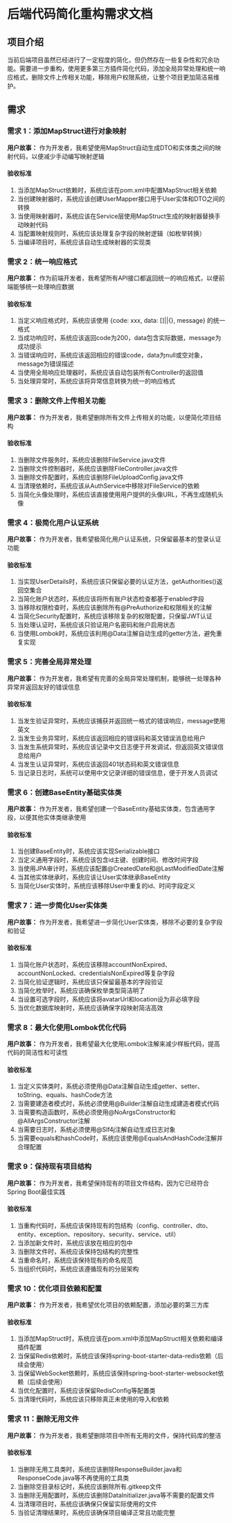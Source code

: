 # 后端代码简化重构需求文档

## 项目介绍

当前后端项目虽然已经进行了一定程度的简化，但仍然存在一些复杂性和冗余功能。需要进一步重构，使用更多第三方插件简化代码，添加全局异常处理和统一响应格式，删除文件上传相关功能，移除用户权限系统，让整个项目更加简洁易维护。

## 需求

### 需求 1：添加MapStruct进行对象映射

**用户故事：** 作为开发者，我希望使用MapStruct自动生成DTO和实体类之间的映射代码，以便减少手动编写映射逻辑

#### 验收标准

1. 当添加MapStruct依赖时，系统应该在pom.xml中配置MapStruct相关依赖
2. 当创建映射器时，系统应该创建UserMapper接口用于User实体和DTO之间的转换
3. 当使用映射器时，系统应该在Service层使用MapStruct生成的映射器替换手动映射代码
4. 当配置映射规则时，系统应该处理复杂字段的映射逻辑（如枚举转换）
5. 当编译项目时，系统应该自动生成映射器的实现类

### 需求 2：统一响应格式

**用户故事：** 作为前端开发者，我希望所有API接口都返回统一的响应格式，以便前端能够统一处理响应数据

#### 验收标准

1. 当定义响应格式时，系统应该使用 {code: xxx, data: []||{}, message} 的统一格式
2. 当成功响应时，系统应该返回code为200，data包含实际数据，message为成功提示
3. 当错误响应时，系统应该返回相应的错误code，data为null或空对象，message为错误描述
4. 当使用全局响应处理器时，系统应该自动包装所有Controller的返回值
5. 当处理异常时，系统应该将异常信息转换为统一的响应格式

### 需求 3：删除文件上传相关功能

**用户故事：** 作为开发者，我希望删除所有文件上传相关的功能，以便简化项目结构

#### 验收标准

1. 当删除文件服务时，系统应该删除FileService.java文件
2. 当删除文件控制器时，系统应该删除FileController.java文件
3. 当删除文件配置时，系统应该删除FileUploadConfig.java文件
4. 当清理依赖时，系统应该从AuthService中移除对FileService的依赖
5. 当简化头像处理时，系统应该直接使用用户提供的头像URL，不再生成随机头像

### 需求 4：极简化用户认证系统

**用户故事：** 作为开发者，我希望极简化用户认证系统，只保留最基本的登录认证功能

#### 验收标准

1. 当实现UserDetails时，系统应该只保留必要的认证方法，getAuthorities()返回空集合
2. 当简化账户状态时，系统应该将所有账户状态检查都基于enabled字段
3. 当移除权限检查时，系统应该删除所有@PreAuthorize和权限相关的注解
4. 当简化Security配置时，系统应该移除复杂的权限配置，只保留JWT认证
5. 当处理认证时，系统应该只验证用户名密码和账户启用状态
6. 当使用Lombok时，系统应该利用@Data注解自动生成的getter方法，避免重复实现

### 需求 5：完善全局异常处理

**用户故事：** 作为开发者，我希望有完善的全局异常处理机制，能够统一处理各种异常并返回友好的错误信息

#### 验收标准

1. 当发生验证异常时，系统应该捕获并返回统一格式的错误响应，message使用英文
2. 当发生业务异常时，系统应该返回相应的错误码和英文错误消息给用户
3. 当发生系统异常时，系统应该记录中文日志便于开发调试，但返回英文错误信息给用户
4. 当发生认证异常时，系统应该返回401状态码和英文错误信息
5. 当记录日志时，系统可以使用中文记录详细的错误信息，便于开发人员调试

### 需求 6：创建BaseEntity基础实体类

**用户故事：** 作为开发者，我希望创建一个BaseEntity基础实体类，包含通用字段，以便其他实体类继承使用

#### 验收标准

1. 当创建BaseEntity时，系统应该实现Serializable接口
2. 当定义通用字段时，系统应该包含id主键、创建时间、修改时间字段
3. 当使用JPA审计时，系统应该配置@CreatedDate和@LastModifiedDate注解
4. 当其他实体继承时，系统应该让User实体继承BaseEntity
5. 当简化User实体时，系统应该移除User中重复的id、时间字段定义

### 需求 7：进一步简化User实体类

**用户故事：** 作为开发者，我希望进一步简化User实体类，移除不必要的复杂字段和验证

#### 验收标准

1. 当简化账户状态时，系统应该移除accountNonExpired、accountNonLocked、credentialsNonExpired等复杂字段
2. 当简化验证逻辑时，系统应该只保留最基本的字段验证
3. 当简化枚举时，系统应该确保枚举类型简洁明了
4. 当设置可选字段时，系统应该将avatarUrl和location设为非必填字段
5. 当优化数据库映射时，系统应该确保字段映射简洁高效

### 需求 8：最大化使用Lombok优化代码

**用户故事：** 作为开发者，我希望最大化使用Lombok注解来减少样板代码，提高代码的简洁性和可读性

#### 验收标准

1. 当定义实体类时，系统必须使用@Data注解自动生成getter、setter、toString、equals、hashCode方法
2. 当需要建造者模式时，系统必须使用@Builder注解自动生成建造者模式代码
3. 当需要构造函数时，系统必须使用@NoArgsConstructor和@AllArgsConstructor注解
4. 当需要日志时，系统必须使用@Slf4j注解自动生成日志对象
5. 当需要equals和hashCode时，系统应该使用@EqualsAndHashCode注解并合理配置

### 需求 9：保持现有项目结构

**用户故事：** 作为开发者，我希望保持现有的项目文件结构，因为它已经符合Spring Boot最佳实践

#### 验收标准

1. 当重构代码时，系统应该保持现有的包结构（config、controller、dto、entity、exception、repository、security、service、util）
2. 当添加新文件时，系统应该放在相应的包中
3. 当删除文件时，系统应该保持包结构的完整性
4. 当重命名时，系统应该保持现有的命名规范
5. 当组织代码时，系统应该遵循现有的分层架构

### 需求 10：优化项目依赖和配置

**用户故事：** 作为开发者，我希望优化项目的依赖配置，添加必要的第三方库

#### 验收标准

1. 当添加MapStruct时，系统应该在pom.xml中添加MapStruct相关依赖和编译插件配置
2. 当保留Redis依赖时，系统应该保持spring-boot-starter-data-redis依赖（后续会使用）
3. 当保留WebSocket依赖时，系统应该保持spring-boot-starter-websocket依赖（后续会使用）
4. 当优化配置时，系统应该保留RedisConfig等配置类
5. 当清理代码时，系统应该只移除真正未使用的导入和依赖

### 需求 11：删除无用文件

**用户故事：** 作为开发者，我希望删除项目中所有无用的文件，保持代码库的整洁

#### 验收标准

1. 当删除无用工具类时，系统应该删除ResponseBuilder.java和ResponseCode.java等不再使用的工具类
2. 当删除空目录标记时，系统应该删除所有.gitkeep文件
3. 当删除无用配置时，系统应该删除DataInitializer.java等不需要的配置文件
4. 当清理项目时，系统应该确保只保留实际使用的文件
5. 当验证清理结果时，系统应该确保项目编译正常且功能完整

